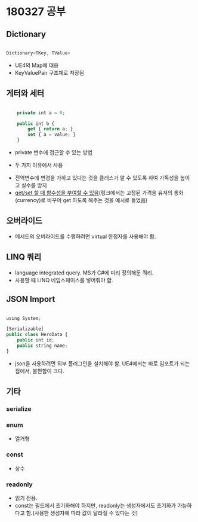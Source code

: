 # 180327 공부



## Dictionary


```javascript

Dictionary<TKey, TValue>

```

* UE4의 Map에 대응
* KeyValuePair 구조체로 저장됨


## 게터와 세터



```javascript

    private int a = 0;

    public int b { 
        get { return a; }
        set { a = value; }
    }

```

* private 변수에 접근할 수 있는 방법

* 두 가지 이유에서 사용

- 전역변수에 변경을 가하고 있다는 것을 클래스가 알 수 있도록 하여 가독성을 높이고 실수를 방지
- [get/set 할 때 함수성을 부여할 수 있음](https://forum.unity.com/threads/why-use-getters-and-setters.266950/)(링크에서는 고정된 가격을 유저의 통화(currency)로 바꾸어 get 하도록 해주는 것을 예시로 들었음)




## 오버라이드

* 메서드의 오버라이드를 수행하려면 virtual 한정자를 사용해야 함.



## LINQ 쿼리

* language integrated query. MS가 C#에 미리 정의해둔 쿼리.
* 사용할 때 LINQ 네임스페이스를 넣어줘야 함.



## JSON Import


```javascript

using System;

[Serializable]
public class HeroData {
    public int id;
    public string name;
}

```

* json을 사용하려면 외부 플러그인을 설치해야 함. UE4에서는 바로 임포트가 되는 점에서, 불편함이 크다.


## 기타


### serialize


### enum

* 열거형

### const

* 상수

### readonly

* 읽기 전용.
* const는 필드에서 초기화해야 하지만, readonly는 생성자에서도 초기화가 가능하다고 함.(사용한 생성자에 따라 값이 달라질 수 있다는 것)
